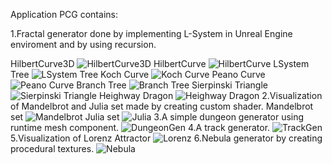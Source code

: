 Application PCG contains:

1.Fractal generator done by implementing L-System in Unreal Engine enviroment and by using recursion.

HilbertCurve3D
![HilbertCurve3D](https://i.imgur.com/mLA3ErC.png)
HilbertCurve
![HilbertCurve](https://i.imgur.com/eW69zAU.png)
LSystem Tree
![LSystem Tree](https://i.imgur.com/Sdjk4jF.png)
Koch Curve
![Koch Curve](https://i.imgur.com/R3fOZJE.png)
Peano Curve
![Peano Curve](https://i.imgur.com/PFZfq0e.png)
Branch Tree
![Branch Tree](https://i.imgur.com/agfsl6z.png)
Sierpinski Triangle
![Sierpinski Triangle](https://i.imgur.com/EfsPEE7.png)
Heighway Dragon
![Heighway Dragon](https://i.imgur.com/ypthktl.png)
2.Visualization of  Mandelbrot and Julia set made by creating custom shader.
Mandelbrot set
![Mandelbrot](https://i.imgur.com/Pog3NDU.png)
Julia set
![Julia](https://i.imgur.com/UH0ZFDf.png)
3.A simple dungeon generator using runtime mesh component.
![DungeonGen](https://i.imgur.com/HgeDsVm.png)
4.A track generator.
![TrackGen](https://i.imgur.com/RzYF6kj.png)
5.Visualization of Lorenz Attractor
![Lorenz](https://i.imgur.com/4QbPURZ.png)
6.Nebula generator by creating procedural textures.
![Nebula](https://i.imgur.com/9tcg7qc.png)
